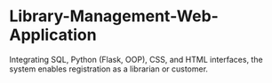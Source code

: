 # Library-Management-Web-Application
Integrating SQL, Python (Flask, OOP), CSS, and HTML interfaces, the system enables registration as a librarian or customer.  
